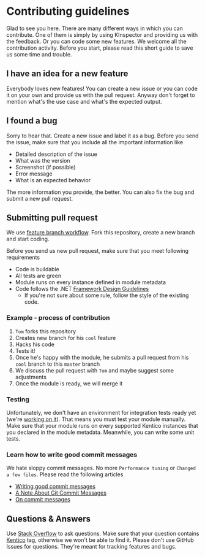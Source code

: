 # Contributing guidelines
Glad to see you here. There are many different ways in which you can contribute. One of them is simply by using KInspector and providing us with the feedback. Or you can code some new features. We welcome all the contribution activity. Before you start, please read this short guide to save us some time and trouble.


## I have an idea for a new feature
Everybody loves new features! You can create a new issue or you can code it on your own and provide us with the pull request. Anyway don't forget to mention what's the use case and what's the expected output.


## I found a bug
Sorry to hear that. Create a new issue and label it as a bug. Before you send the issue, make sure that you include all the important information like

- Detailed description of the issue
- What was the version
- Screenshot (if possible)
- Error message
- What is an expected behavior

The more information you provide, the better. You can also fix the bug and submit a new pull request.


## Submitting pull request
We use [feature branch workflow](https://www.atlassian.com/git/tutorials/comparing-workflows/feature-branch-workflow). Fork this repository, create a new branch and start coding.

Before you send us new pull request, make sure that you meet following requirements

- Code is buildable
- All tests are green
- Module runs on every instance defined in module metadata
- Code follows the .NET [Framework Design Guidelines](https://msdn.microsoft.com/en-us/library/ms229042.aspx)
    - If you're not sure about some rule, follow the style of the existing code.


### Example - process of contribution
1. ```Tom``` forks this repository
2. Creates new branch for his ```cool``` feature
3. Hacks his code
4. Tests it!
5. Once he's happy with the module, he submits a pull request from his ```cool``` branch to this ```master``` branch
6. We discuss the pull request with ```Tom``` and maybe suggest some adjustments
7. Once the module is ready, we will merge it


### Testing
Unfortunately, we don't have an environment for integration tests ready yet (we're [working on it](https://github.com/Kentico/KInspector/issues/13)). That means you must test your module manually. Make sure that your module runs on every supported Kentico instances that you declared in the module metadata. Meanwhile, you can write some unit tests.


### Learn how to write good commit messages
We hate sloppy commit messages. No more ```Performance tuning``` or ```Changed a few files```. Please read the following articles

- [Writing good commit messages](https://github.com/erlang/otp/wiki/Writing-good-commit-messages)
- [A Note About Git Commit Messages](http://tbaggery.com/2008/04/19/a-note-about-git-commit-messages.html)
- [On commit messages](http://who-t.blogspot.com/2009/12/on-commit-messages.html)


## Questions & Answers
Use [Stack Overflow](https://stackoverflow.com/) to ask questions. Make sure that your question contains [Kentico](https://stackoverflow.com/questions/tagged/kentico) tag, otherwise we won't be able to find it. Please don't use GitHub Issues for questions. They're meant for tracking features and bugs.
